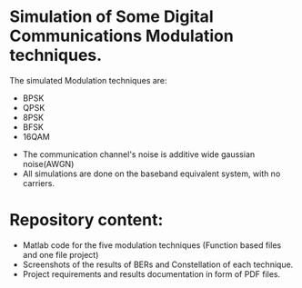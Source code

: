 # Simulation of Some Digital Communications Modulation techniques.
The simulated Modulation techniques are:
- BPSK
- QPSK
- 8PSK
- BFSK
- 16QAM

* The communication channel's noise is additive wide gaussian noise(AWGN)
* All simulations are done on the baseband equivalent system, with no carriers.

# Repository content:
- Matlab code for the five modulation techniques (Function based files and one file project)
- Screenshots of the results of BERs and Constellation of each technique.
- Project requirements and results documentation in form of PDF files.
